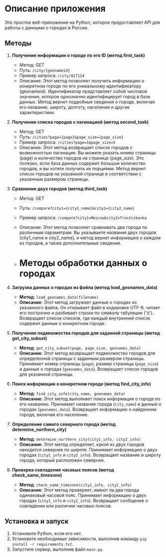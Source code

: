 # Описание приложения

Это простое веб-приложение на Python, которое предоставляет API для работы с данными о городах в России.

## Методы 

1. **Получение информации о городе по его ID (метод first_task)**
   - Метод: GET
   - Путь: `/city/{geonameid}`
   - Пример запроса: `/city/817114`
   - Описание: Этот метод позволяет получить информацию о конкретном городе по его уникальному идентификатору (geonameid). Идентификатор представляет собой числовое значение, которое однозначно идентифицирует город в базе данных. Метод вернет подробные сведения о городе, включая его название, широту, долготу, население и другие характеристики.

2. **Получение списка городов с пагинацией (метод second_task)**
   - Метод: GET
   - Путь: `/cities?page={page}&page_size={page_size}`
   - Пример запроса: `/cities?page=1&page_size=5`
   - Описание: Этот метод возвращает список городов с возможностью пагинации. Вы можете указать номер страницы (page) и количество городов на странице (page_size). Это полезно, если база данных содержит большое количество городов, и вы хотите получить их порциями. Метод вернет список городов на указанной странице в соответствии с указанным размером страницы.

3. **Сравнение двух городов (метод third_task)**
   - Метод: GET
   - Путь: `/compare?city1={city1_name}&city2={city2_name}`
   - Пример запроса: `/compare?city1=Moscow&city2=Trostnikovka`
   - Описание: Этот метод позволяет сравнивать два города по различным параметрам. Вы указываете названия двух городов (city1_name и city2_name), и метод вернет информацию о каждом из городов, а также дополнительные сведения.
  
   - # Методы обработки данных о городах

1. **Загрузка данных о городах из файла (метод load_geonames_data)**
   - **Метод**: `load_geonames_data(filename)`
   - **Описание**: Этот метод загружает данные о городах из указанного файла. Он открывает файл в кодировке UTF-8, читает его построчно и разбивает строки по символу табуляции ('\t'). Возвращает список списков, где каждый внутренний список содержит данные о конкретном городе.

2. **Получение подмножества городов для заданной страницы (метод get_city_subset)**
   - **Метод**: `get_city_subset(page, page_size, geonames_data)`
   - **Описание**: Этот метод возвращает подмножество городов для определенной страницы с заданным размером страницы. Принимает номер страницы (`page`), размер страницы (`page_size`) и данные о городах (`geonames_data`). Возвращает список городов для указанной страницы.

3. **Поиск информации о конкретном городе (метод find_city_info)**
   - **Метод**: `find_city_info(city_name, geonames_data)`
   - **Описание**: Этот метод выполняет поиск информации о городе по его названию. Принимает название города (`city_name`) и данные о городах (`geonames_data`). Возвращает информацию о найденном городе, включая его население.

4. **Определение самого северного города (метод determine_northern_city)**
   - **Метод**: `determine_northern_city(city1_info, city2_info)`
   - **Описание**: Этот метод определяет, какой из двух городов находится севернее по широте. Принимает информацию о двух городах (`city1_info` и `city2_info`). Возвращает название и широту города, который расположен севернее.

5. **Проверка совпадения часовых поясов (метод check_same_timezone)**
   - **Метод**: `check_same_timezone(city1_info, city2_info)`
   - **Описание**: Этот метод проверяет, имеют ли два города одинаковый часовой пояс. Принимает информацию о двух городах (`city1_info` и `city2_info`). Возвращает сообщение о совпадении или различии часовых поясов.

## Установка и запуск

1. Установите Python, если его нет.
2. Установите необходимые зависимости, выполнив команду `pip install -r requirements.txt`.
3. Запустите сервер, выполнив файл `main.py`.
